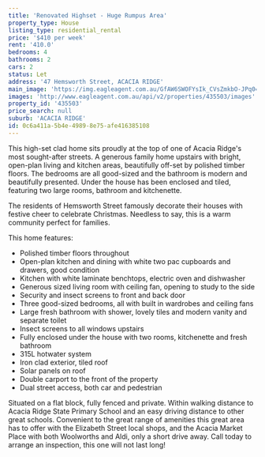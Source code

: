 ```yaml
---
title: 'Renovated Highset - Huge Rumpus Area'
property_type: House
listing_type: residential_rental
price: '$410 per week'
rent: '410.0'
bedrooms: 4
bathrooms: 2
cars: 2
status: Let
address: '47 Hemsworth Street, ACACIA RIDGE'
main_image: 'https://img.eagleagent.com.au/GfAW6SWOFYsIk_CVsZmkbO-JPq0=/1280x854/smart/https://s3-us-west-2.amazonaws.com/eagleagent-orig/images/6824997/422745910-image-M.jpg'
images: 'http://www.eagleagent.com.au/api/v2/properties/435503/images'
property_id: '435503'
price_search: null
suburb: 'ACACIA RIDGE'
id: 0c6a411a-5b4e-4989-8e75-afe416385108
---
```

This high-set clad home sits proudly at the top of one of Acacia Ridge's most sought-after streets. A generous family home upstairs with bright, open-plan living and kitchen areas, beautifully off-set by polished timber floors. The bedrooms are all good-sized and the bathroom is modern and beautifully presented. Under the house has been enclosed and tiled, featuring two large rooms, bathroom and kitchenette.

The residents of Hemsworth Street famously decorate their houses with festive cheer to celebrate Christmas. Needless to say, this is a warm community perfect for families.

This home features:

*  Polished timber floors throughout
*  Open-plan kitchen and dining with white two pac cupboards and drawers, good condition
*  Kitchen with white laminate benchtops, electric oven and dishwasher
*  Generous sized living room with ceiling fan, opening to study to the side
*  Security and insect screens to front and back door
*  Three good-sized bedrooms, all with built in wardrobes and ceiling fans
*  Large fresh bathroom with shower, lovely tiles and modern vanity and separate toilet
*  Insect screens to all windows upstairs
*  Fully enclosed under the house with two rooms, kitchenette and fresh bathroom
*  315L hotwater system
*  Iron clad exterior, tiled roof
*  Solar panels on roof
*  Double carport to the front of the property
*  Dual street access, both car and pedestrian

Situated on a flat block, fully fenced and private. Within walking distance to Acacia Ridge State Primary School and an easy driving distance to other great schools. Convenient to the great range of amenities this great area has to offer with the Elizabeth Street local shops, and the Acacia Market Place with both Woolworths and Aldi, only a short drive away. Call today to arrange an inspection, this one will not last long!